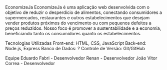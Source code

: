EconomizeJa
EconomizeJa é uma aplicação web desenvolvida com o objetivo de reduzir o desperdício de alimentos, conectando consumidores a supermercados, restaurantes e outros estabelecimentos que desejam vender produtos próximos do vencimento ou com pequenos defeitos a preços reduzidos. Nosso foco é promover a sustentabilidade e a economia, beneficiando tanto os consumidores quanto os estabelecimentos.

Tecnologias Utilizadas
Front-end: HTML, CSS, JavaScript
Back-end: Node.js, Express
Banco de Dados: ?
Controle de Versão: Git/GitHub

Equipe
Eduardo Fabri - Desenvolvedor
Renan - Desenvolvedor
João Vitor Correa - Desenvolvedor
